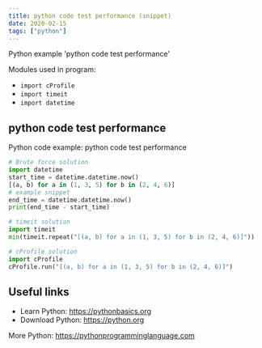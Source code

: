 ```yaml
---
title: python code test performance (snippet)
date: 2020-02-15
tags: ["python"]
---
```

Python example 'python code test performance'


Modules used in program: 
* `import cProfile`
* `import timeit`
* `import datetime`

## python code test performance

Python code example: python code test performance

```python
# Brute force solution
import datetime
start_time = datetime.datetime.now()
[(a, b) for a in (1, 3, 5) for b in (2, 4, 6)] 
# example snippet
end_time = datetime.datetime.now()
print(end_time - start_time)

# timeit solution
import timeit
min(timeit.repeat("[(a, b) for a in (1, 3, 5) for b in (2, 4, 6)]"))

# cProfile solution
import cProfile
cProfile.run("[(a, b) for a in (1, 3, 5) for b in (2, 4, 6)]")


```

## Useful links

- Learn Python: https://pythonbasics.org
- Download Python: https://python.org

More Python: https://pythonprogramminglanguage.com
